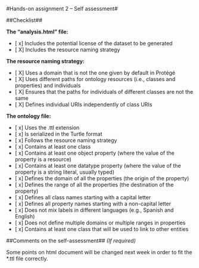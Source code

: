 #Hands-on assignment 2 – Self assessment#

##Checklist##

**The “analysis.html” file:**

- [ x] Includes the potential license of the dataset to be generated
- [ X] Includes the resource naming strategy

**The resource naming strategy:**

- [ X] Uses a domain that is not the one given by default in Protégé
- [ X] Uses different paths for ontology resources (i.e., classes and properties) and individuals
- [ X] Ensures that the paths for individuals of different classes are not the same
- [ X] Defines individual URIs independently of class URIs

**The ontology file:**

- [ x] Uses the .ttl extension
- [ x] Is serialized in the Turtle format
- [ x] Follows the resource naming strategy
- [ x] Contains at least one class
- [ x] Contains at least one object property (where the value of the property is a resource)
- [ x] Contains at least one datatype property (where the value of the property is a string literal, usually typed)
- [ x] Defines the domain of all the properties (the origin of the property)
- [ x] Defines the range of all the properties (the destination of the property)
- [ x] Defines all class names starting with a capital letter
- [ x] Defines all property names starting with a non-capital letter
- [ x] Does not mix labels in different languages (e.g., Spanish and English)
- [ x] Does not define multiple domains or multiple ranges in properties
- [ x] Contains at least one class that will be used to link to other entities

##Comments on the self-assessment##
_(If required)_

Some points on html document will be changed next week in order to fit the *.ttl file correctly.
